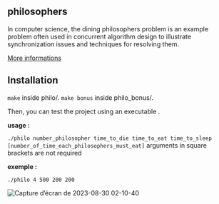 ## philosophers

In computer science, the dining philosophers problem is an example problem often used in concurrent algorithm design to illustrate synchronization issues and techniques for resolving them.

[More informations](https://en.wikipedia.org/wiki/Dining_philosophers_problem)

## Installation

`make` inside philo/.
`make bonus` inside philo_bonus/.

Then, you can test the project using an executable .

__usage :__

`./philo number_philosopher time_to_die time_to_eat time_to_sleep [number_of_time_each_philosophers_must_eat]`
arguments in square brackets are not required

__exemple :__

`./philo 4 500 200 200`

![Capture d’écran de 2023-08-30 02-10-40](https://github.com/bperraud/philosophers/assets/93911934/bcbdff20-8e6f-47a9-8754-c58eccb0b465)
